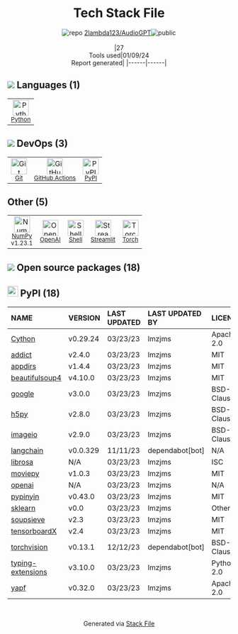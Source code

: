 <!--
&lt;--- Readme.md Snippet without images Start ---&gt;
## Tech Stack
2lambda123/AudioGPT is built on the following main stack:

- [Python](https://www.python.org) – Languages
- [NumPy](http://www.numpy.org/) – Data Science Tools
- [Torch](http://torch.ch/) – Machine Learning Tools
- [Shell](https://en.wikipedia.org/wiki/Shell_script) – Shells
- [Streamlit](https://streamlit.io) – Machine Learning Tools
- [GitHub Actions](https://github.com/features/actions) – Continuous Integration
- [OpenAI](https://openai.com/) – Large Language Models

Full tech stack [here](/techstack.md)

&lt;--- Readme.md Snippet without images End ---&gt;

&lt;--- Readme.md Snippet with images Start ---&gt;
## Tech Stack
2lambda123/AudioGPT is built on the following main stack:

- <img width='25' height='25' src='https://img.stackshare.io/service/993/pUBY5pVj.png' alt='Python'/> [Python](https://www.python.org) – Languages
- <img width='25' height='25' src='https://img.stackshare.io/service/2179/default_332f874a2edb2686f578aa6389313efcea1eec41.png' alt='NumPy'/> [NumPy](http://www.numpy.org/) – Data Science Tools
- <img width='25' height='25' src='https://img.stackshare.io/service/4475/hpYQzO_U_400x400.png' alt='Torch'/> [Torch](http://torch.ch/) – Machine Learning Tools
- <img width='25' height='25' src='https://img.stackshare.io/service/4631/default_c2062d40130562bdc836c13dbca02d318205a962.png' alt='Shell'/> [Shell](https://en.wikipedia.org/wiki/Shell_script) – Shells
- <img width='25' height='25' src='https://img.stackshare.io/service/11393/default_67e251b5860795095fe91618cf3ef8d09257469a.png' alt='Streamlit'/> [Streamlit](https://streamlit.io) – Machine Learning Tools
- <img width='25' height='25' src='https://img.stackshare.io/service/11563/actions.png' alt='GitHub Actions'/> [GitHub Actions](https://github.com/features/actions) – Continuous Integration
- <img width='25' height='25' src='https://img.stackshare.io/service/48786/default_8b1119bcbb159cebebc2f6cfc9cd2e359b169d22.jpg' alt='OpenAI'/> [OpenAI](https://openai.com/) – Large Language Models

Full tech stack [here](/techstack.md)

&lt;--- Readme.md Snippet with images End ---&gt;
-->
<div align="center">

# Tech Stack File
![](https://img.stackshare.io/repo.svg "repo") [2lambda123/AudioGPT](https://github.com/2lambda123/AudioGPT)![](https://img.stackshare.io/public_badge.svg "public")
<br/><br/>
|27<br/>Tools used|01/09/24 <br/>Report generated|
|------|------|
</div>

## <img src='https://img.stackshare.io/languages.svg'/> Languages (1)
<table><tr>
  <td align='center'>
  <img width='36' height='36' src='https://img.stackshare.io/service/993/pUBY5pVj.png' alt='Python'>
  <br>
  <sub><a href="https://www.python.org">Python</a></sub>
  <br>
  <sub></sub>
</td>

</tr>
</table>

## <img src='https://img.stackshare.io/devops.svg'/> DevOps (3)
<table><tr>
  <td align='center'>
  <img width='36' height='36' src='https://img.stackshare.io/service/1046/git.png' alt='Git'>
  <br>
  <sub><a href="http://git-scm.com/">Git</a></sub>
  <br>
  <sub></sub>
</td>

<td align='center'>
  <img width='36' height='36' src='https://img.stackshare.io/service/11563/actions.png' alt='GitHub Actions'>
  <br>
  <sub><a href="https://github.com/features/actions">GitHub Actions</a></sub>
  <br>
  <sub></sub>
</td>

<td align='center'>
  <img width='36' height='36' src='https://img.stackshare.io/service/12572/-RIWgodF_400x400.jpg' alt='PyPI'>
  <br>
  <sub><a href="https://pypi.org/">PyPI</a></sub>
  <br>
  <sub></sub>
</td>

</tr>
</table>

## Other (5)
<table><tr>
  <td align='center'>
  <img width='36' height='36' src='https://img.stackshare.io/service/2179/default_332f874a2edb2686f578aa6389313efcea1eec41.png' alt='NumPy'>
  <br>
  <sub><a href="http://www.numpy.org/">NumPy</a></sub>
  <br>
  <sub>v1.23.1</sub>
</td>

<td align='center'>
  <img width='36' height='36' src='https://img.stackshare.io/service/48786/default_8b1119bcbb159cebebc2f6cfc9cd2e359b169d22.jpg' alt='OpenAI'>
  <br>
  <sub><a href="https://openai.com/">OpenAI</a></sub>
  <br>
  <sub></sub>
</td>

<td align='center'>
  <img width='36' height='36' src='https://img.stackshare.io/service/4631/default_c2062d40130562bdc836c13dbca02d318205a962.png' alt='Shell'>
  <br>
  <sub><a href="https://en.wikipedia.org/wiki/Shell_script">Shell</a></sub>
  <br>
  <sub></sub>
</td>

<td align='center'>
  <img width='36' height='36' src='https://img.stackshare.io/service/11393/default_67e251b5860795095fe91618cf3ef8d09257469a.png' alt='Streamlit'>
  <br>
  <sub><a href="https://streamlit.io">Streamlit</a></sub>
  <br>
  <sub></sub>
</td>

<td align='center'>
  <img width='36' height='36' src='https://img.stackshare.io/service/4475/hpYQzO_U_400x400.png' alt='Torch'>
  <br>
  <sub><a href="http://torch.ch/">Torch</a></sub>
  <br>
  <sub></sub>
</td>

</tr>
</table>


## <img src='https://img.stackshare.io/group.svg' /> Open source packages (18)</h2>

## <img width='24' height='24' src='https://img.stackshare.io/service/12572/-RIWgodF_400x400.jpg'/> PyPI (18)

|NAME|VERSION|LAST UPDATED|LAST UPDATED BY|LICENSE|VULNERABILITIES|
|:------|:------|:------|:------|:------|:------|
|[Cython](https://pypi.org/project/Cython)|v0.29.24|03/23/23|lmzjms |Apache-2.0|N/A|
|[addict](https://pypi.org/project/addict)|v2.4.0|03/23/23|lmzjms |MIT|N/A|
|[appdirs](https://pypi.org/project/appdirs)|v1.4.4|03/23/23|lmzjms |MIT|N/A|
|[beautifulsoup4](https://pypi.org/project/beautifulsoup4)|v4.10.0|03/23/23|lmzjms |MIT|N/A|
|[google](https://pypi.org/project/google)|v3.0.0|03/23/23|lmzjms |BSD-3-Clause|N/A|
|[h5py](https://pypi.org/project/h5py)|v2.8.0|03/23/23|lmzjms |BSD-3-Clause|N/A|
|[imageio](https://pypi.org/project/imageio)|v2.9.0|03/23/23|lmzjms |BSD-3-Clause|N/A|
|[langchain](https://pypi.org/project/langchain)|v0.0.329|11/11/23|dependabot[bot] |N/A|N/A|
|[librosa](https://pypi.org/project/librosa)|N/A|03/23/23|lmzjms |ISC|N/A|
|[moviepy](https://pypi.org/project/moviepy)|v1.0.3|03/23/23|lmzjms |MIT|N/A|
|[openai](https://pypi.org/project/openai)|N/A|03/23/23|lmzjms |N/A|N/A|
|[pypinyin](https://pypi.org/project/pypinyin)|v0.43.0|03/23/23|lmzjms |MIT|N/A|
|[sklearn](https://pypi.org/project/sklearn)|v0.0|03/23/23|lmzjms |Other|N/A|
|[soupsieve](https://pypi.org/project/soupsieve)|v2.3|03/23/23|lmzjms |MIT|N/A|
|[tensorboardX](https://pypi.org/project/tensorboardX)|v2.4|03/23/23|lmzjms |MIT|N/A|
|[torchvision](https://pypi.org/project/torchvision)|v0.13.1|12/12/23|dependabot[bot] |BSD-3-Clause|N/A|
|[typing-extensions](https://pypi.org/project/typing-extensions)|v3.10.0|03/23/23|lmzjms |Python-2.0|N/A|
|[yapf](https://pypi.org/project/yapf)|v0.32.0|03/23/23|lmzjms |Apache-2.0|N/A|

<br/>
<div align='center'>

Generated via [Stack File](https://github.com/marketplace/stack-file)
